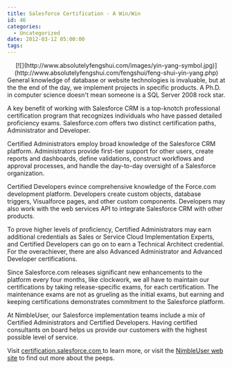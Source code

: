 ```yaml
---
title: Salesforce Certification - A Win/Win
id: 46
categories:
  - Uncategorized
date: 2012-03-12 05:00:00
tags:
---
```


<div class="separator" style="clear:both;text-align:center;">[![](http://www.absolutelyfengshui.com/images/yin-yang-symbol.jpg)](http://www.absolutelyfengshui.com/fengshui/feng-shui-yin-yang.php)</div>General knowledge of database or website technologies is invaluable, but at the the end of the day, we implement projects in specific products. A Ph.D. in computer science doesn't mean someone is a SQL Server 2008 rock star.

A key benefit of working with Salesforce CRM is a top-knotch professional certification program that recognizes individuals who have passed detailed proficiency exams. Salesforce.com offers two distinct certification paths, Administrator and Developer.

Certified Administrators employ broad knowledge of the Salesforce CRM platform. Administrators provide first-tier support for other users, create reports and dashboards, define validations, construct workflows and approval processes, and handle the day-to-day oversight of a Salesforce organization.

<a name='more'></a>Certified Developers evince comprehensive knowledge of the Force.com development platform. Developers create custom objects, database triggers, Visualforce pages, and other custom components. Developers may also work with the web services API to integrate Salesforce CRM with other products.

To prove higher levels of proficiency, Certified Administrators may earn additional credentials as Sales or Service Cloud Implementation Experts, and Certified Developers can go on to earn a Technical Architect credential. For the overachiever, there are also Advanced Administrator and Advanced Developer certifications.

Since Salesforce.com releases significant new enhancements to the platform every four months, like clockwork, we all have to maintain our certifications by taking release-specific exams, for each certification. The maintenance exams are not as grueling as the initial exams, but earning and keeping certifications demonstrates commitment to the Salesforce platform.

At NimbleUser, our Salesforce implementation teams include a mix of Certified Administrators and Certified Developers. Having certified consultants on board helps us provide our customers with the highest possible level of service.

Visit [certification.salesforce.com ](http://certification.salesforce.com/)to learn more, or visit the [NimbleUser web site](http://nimbleuser.com/meet-the-staff/) to find out more about the peeps.
